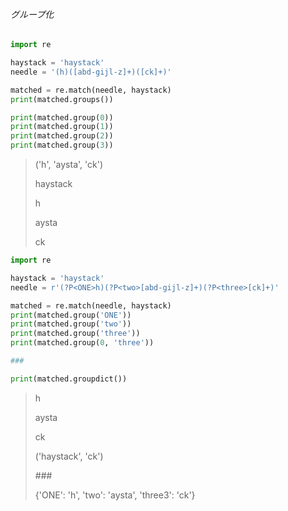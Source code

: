 ###### グループ化

```py
import re

haystack = 'haystack'
needle = '(h)([abd-gijl-z]+)([ck]+)'

matched = re.match(needle, haystack)
print(matched.groups())

print(matched.group(0))
print(matched.group(1))
print(matched.group(2))
print(matched.group(3))
```

> ('h', 'aysta', 'ck')
>
> haystack
>
> h
>
> aysta
>
> ck

```py
import re

haystack = 'haystack'
needle = r'(?P<ONE>h)(?P<two>[abd-gijl-z]+)(?P<three>[ck]+)'

matched = re.match(needle, haystack)
print(matched.group('ONE'))
print(matched.group('two'))
print(matched.group('three'))
print(matched.group(0, 'three'))

###

print(matched.groupdict())
```

> h
>
> aysta
>
> ck
>
> ('haystack', 'ck')
>
> \#\#\#
>
> {'ONE': 'h', 'two': 'aysta', 'three3': 'ck'}
